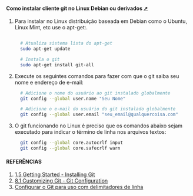 <!-- markdownlint-disable-next-line -->
<nav><div class="topnav" id="myTopnav"><div w3-include-html="/menu.inc"></div></div></nav>    

<!-- markdownlint-disable-next-line -->
#### Como instalar cliente git no Linux Debian ou derivados <a href="como_instalar_cliente_git_no_linux.html" target="_blank" title="Pressione aqui para expandir este documento em nova aba." >  ➚ </a>

1. Para instalar no Linux distribuição baseada em Debian como o Ubuntu, Linux Mint, etc use o apt-get:.

    ```bash
    
      # Atualiza sistema lista do apt-get
      sudo apt-get update

      # Instala o git 
      sudo apt-get install git-all
    ```

2. Execute os seguintes comandos para fazer com que o git saiba seu nome e endereço de e-mail:

    ```bash
      # Adicione o nome do usuário ao git instalado globalmente
      git config --global user.name "Seu Nome"

      # Adicione o e-mail do usuário do git instalado globalmente
      git config --global user.email "seu_email@qualquercoisa.com"

    ```

3. O git funcionando no Linux é preciso que os comandos abaixo sejam executado para indicar o término de linha nos arquivos textos:

    ```bash
      git config --global core.autocrlf input
      git config --global core.safecrlf warn
    ```

#### REFERÊNCIAS

1. [1.5 Getting Started - Installing Git](https://git-scm.com/book/en/v2/Getting-Started-Installing-Git)
2. [8.1 Customizing Git - Git Configuration](https://git-scm.com/book/en/v2/Customizing-Git-Git-Configuration)
3. [Configurar o Git para uso com delimitadores de linha](https://docs.github.com/pt/get-started/getting-started-with-git/configuring-git-to-handle-line-endings)

<!-- markdownlint-disable-next-line -->
<script>  includeHTML(); FixHeader(window,"myHeader"); </script>    